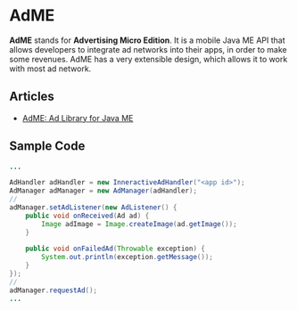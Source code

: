 # AdME

**AdME** stands for **Advertising Micro Edition**. It is a mobile Java ME API that allows developers to integrate ad networks into their apps, in order to make some revenues. AdME has a very extensible design, which allows it to work with most ad network.

## Articles

* [AdME: Ad Library for Java ME](http://j2megroup.blogspot.com.br/2010/12/adme-ad-library-for-java-me.html)

## Sample Code

```java
...

AdHandler adHandler = new InneractiveAdHandler("<app id>");
AdManager adManager = new AdManager(adHandler);
//
adManager.setAdListener(new AdListener() {
	public void onReceived(Ad ad) {
    	Image adImage = Image.createImage(ad.getImage());
    }
    
    public void onFailedAd(Throwable exception) {
    	System.out.println(exception.getMessage());
    }
});
//
adManager.requestAd();
...
```
